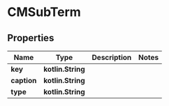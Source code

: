 
# CMSubTerm

## Properties
Name | Type | Description | Notes
------------ | ------------- | ------------- | -------------
**key** | **kotlin.String** |  | 
**caption** | **kotlin.String** |  | 
**type** | **kotlin.String** |  | 



